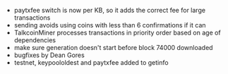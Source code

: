 * paytxfee switch is now per KB, so it adds the correct fee for large transactions
* sending avoids using coins with less than 6 confirmations if it can
* TalkcoinMiner processes transactions in priority order based on age of dependencies
* make sure generation doesn't start before block 74000 downloaded
* bugfixes by Dean Gores
* testnet, keypoololdest and paytxfee added to getinfo
